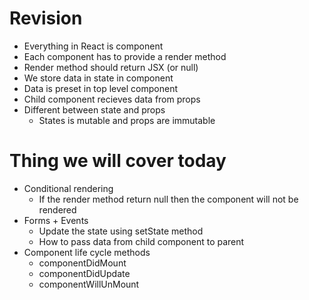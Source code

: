 # Revision
- Everything in React is component
- Each component has to provide a render method
- Render method should return JSX (or null)
- We store data in state in component
- Data is preset in top level component
- Child component recieves data from props
- Different between state and props
  - States is mutable and props are immutable

# Thing we will cover today
- Conditional rendering
  - If the render method return null then the component will not be rendered
- Forms + Events
  - Update the state using setState method
  - How to pass data from child component to parent
- Component life cycle methods
  - componentDidMount
  - componentDidUpdate
  - componentWillUnMount
